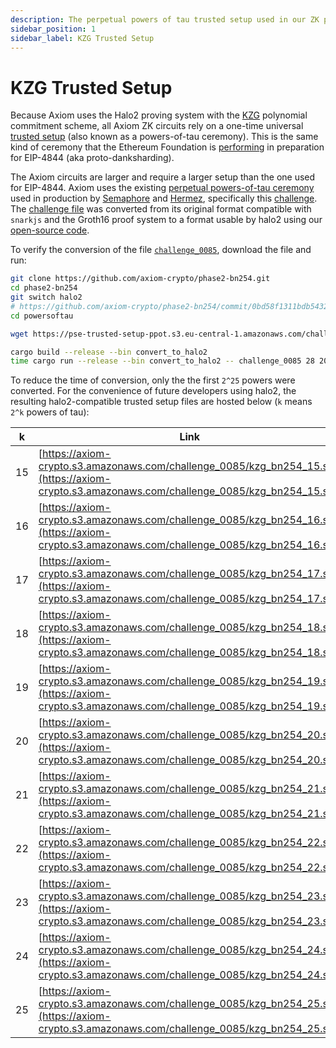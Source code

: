 ```yaml
---
description: The perpetual powers of tau trusted setup used in our ZK proofs.
sidebar_position: 1
sidebar_label: KZG Trusted Setup
---
```


# KZG Trusted Setup

Because Axiom uses the Halo2 proving system with the [KZG](https://dankradfeist.de/ethereum/2020/06/16/kate-polynomial-commitments.html) polynomial commitment scheme, all Axiom ZK circuits rely on a one-time universal [trusted setup](https://vitalik.eth.limo/general/2022/03/14/trustedsetup.html) (also known as a powers-of-tau ceremony). This is the same kind of ceremony that the Ethereum Foundation is [performing](https://blog.ethereum.org/2023/01/16/announcing-kzg-ceremony) in preparation for EIP-4844 (aka proto-danksharding).&#x20;

The Axiom circuits are larger and require a larger setup than the one used for EIP-4844. Axiom uses the existing [perpetual powers-of-tau ceremony](https://github.com/privacy-scaling-explorations/perpetualpowersoftau) used in production by [Semaphore](https://medium.com/coinmonks/to-mixers-and-beyond-presenting-semaphore-a-privacy-gadget-built-on-ethereum-4c8b00857c9b) and [Hermez](https://www.reddit.com/r/ethereum/comments/iftos6/powers_of_tau_selection_for_hermez_rollup/), specifically this [challenge](https://github.com/privacy-scaling-explorations/perpetualpowersoftau/blob/master/0084_jpwang_response/README.md). The [challenge file](https://pse-trusted-setup-ppot.s3.eu-central-1.amazonaws.com/challenge_0085) was converted from its original format compatible with `snarkjs` and the Groth16 proof system to a format usable by halo2 using our [open-source code](https://github.com/axiom-crypto/phase2-bn254/blob/halo2/powersoftau/src/bin/convert_to_halo2.rs).

To verify the conversion of the file [`challenge_0085`](https://pse-trusted-setup-ppot.s3.eu-central-1.amazonaws.com/challenge_0085), download the file and run:

```bash
git clone https://github.com/axiom-crypto/phase2-bn254.git
cd phase2-bn254
git switch halo2
# https://github.com/axiom-crypto/phase2-bn254/commit/0bd58f1311bdb54329686e4d0914006d602e0082
cd powersoftau

wget https://pse-trusted-setup-ppot.s3.eu-central-1.amazonaws.com/challenge_0085

cargo build --release --bin convert_to_halo2
time cargo run --release --bin convert_to_halo2 -- challenge_0085 28 2097152
```

To reduce the time of conversion, only the the first `2^25` powers were converted. For the convenience of future developers using halo2, the resulting halo2-compatible trusted setup files are hosted below (`k` means `2^k` powers of tau):

| k   | Link                                                                                                                                           |
| --- | ---------------------------------------------------------------------------------------------------------------------------------------------- |
| 15  | [https://axiom-crypto.s3.amazonaws.com/challenge_0085/kzg_bn254_15.srs](https://axiom-crypto.s3.amazonaws.com/challenge_0085/kzg_bn254_15.srs) |
| 16  | [https://axiom-crypto.s3.amazonaws.com/challenge_0085/kzg_bn254_16.srs](https://axiom-crypto.s3.amazonaws.com/challenge_0085/kzg_bn254_16.srs) |
| 17  | [https://axiom-crypto.s3.amazonaws.com/challenge_0085/kzg_bn254_17.srs](https://axiom-crypto.s3.amazonaws.com/challenge_0085/kzg_bn254_17.srs) |
| 18  | [https://axiom-crypto.s3.amazonaws.com/challenge_0085/kzg_bn254_18.srs](https://axiom-crypto.s3.amazonaws.com/challenge_0085/kzg_bn254_18.srs) |
| 19  | [https://axiom-crypto.s3.amazonaws.com/challenge_0085/kzg_bn254_19.srs](https://axiom-crypto.s3.amazonaws.com/challenge_0085/kzg_bn254_19.srs) |
| 20  | [https://axiom-crypto.s3.amazonaws.com/challenge_0085/kzg_bn254_20.srs](https://axiom-crypto.s3.amazonaws.com/challenge_0085/kzg_bn254_20.srs) |
| 21  | [https://axiom-crypto.s3.amazonaws.com/challenge_0085/kzg_bn254_21.srs](https://axiom-crypto.s3.amazonaws.com/challenge_0085/kzg_bn254_21.srs) |
| 22  | [https://axiom-crypto.s3.amazonaws.com/challenge_0085/kzg_bn254_22.srs](https://axiom-crypto.s3.amazonaws.com/challenge_0085/kzg_bn254_22.srs) |
| 23  | [https://axiom-crypto.s3.amazonaws.com/challenge_0085/kzg_bn254_23.srs](https://axiom-crypto.s3.amazonaws.com/challenge_0085/kzg_bn254_23.srs) |
| 24  | [https://axiom-crypto.s3.amazonaws.com/challenge_0085/kzg_bn254_24.srs](https://axiom-crypto.s3.amazonaws.com/challenge_0085/kzg_bn254_24.srs) |
| 25  | [https://axiom-crypto.s3.amazonaws.com/challenge_0085/kzg_bn254_25.srs](https://axiom-crypto.s3.amazonaws.com/challenge_0085/kzg_bn254_25.srs) |
